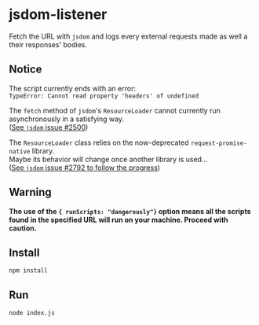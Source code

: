 # jsdom-listener

Fetch the URL with `jsdom` and logs every external requests made as well a their responses' bodies.

## Notice

The script currently ends with an error:  
`TypeError: Cannot read property 'headers' of undefined`

The `fetch` method of `jsdom`'s `ResourceLoader` cannot currently run asynchronously in a satisfying way.  
([See `jsdom` issue #2500](https://github.com/jsdom/jsdom/issues/2500))

The `ResourceLoader` class relies on the now-deprecated `request-promise-native` library.  
Maybe its behavior will change once another library is used...  
([See `jsdom` issue #2792 to follow the progress](https://github.com/jsdom/jsdom/issues/2792))

## **Warning**

**The use of the `{ runScripts: "dangerously"}` option means all the scripts found in the specified URL will run on your machine. Proceed with caution.**

## Install

`npm install`

## Run

`node index.js`
